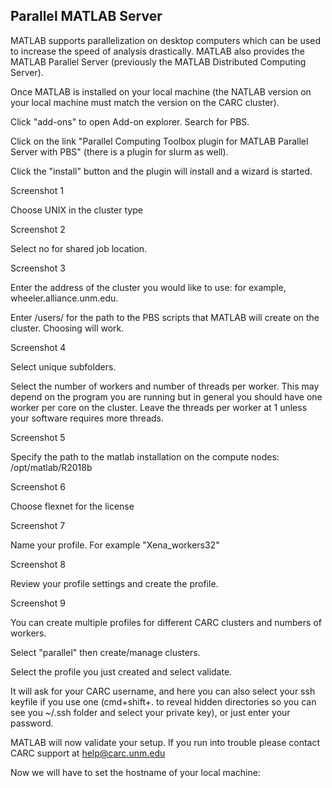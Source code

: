 ## Parallel MATLAB Server
MATLAB supports parallelization on desktop computers which can be used to increase the speed of analysis drastically. MATLAB also provides the MATLAB Parallel Server (previously the MATLAB Distributed Computing Server). 

Once MATLAB is installed on your local machine (the NATLAB version on your local machine must match the version on the CARC cluster).

Click "add-ons" to open Add-on explorer. Search for PBS. 

Click on the link "Parallel Computing Toolbox plugin for MATLAB Parallel Server with PBS" (there is a plugin for slurm as well).

Click the "install" button and the plugin will install and a wizard is started.

Screenshot 1

Choose UNIX in the cluster type

Screenshot 2

Select no for shared job location.

Screenshot 3

Enter the address of the cluster you would like to use: for example, wheeler.alliance.unm.edu.

Enter /users/<your username> for the path to the PBS scripts that MATLAB will create on the cluster. Choosing will work.

Screenshot 4

Select unique subfolders.

Select the number of workers and number of threads per worker. This may depend on the program you are running but in general you should have one worker per core on the cluster. Leave the threads per worker at 1 unless your software requires more threads.

Screenshot 5

Specify the path to the matlab installation on the compute nodes: /opt/matlab/R2018b

Screenshot 6

Choose flexnet for the license

Screenshot 7

Name your profile. For example "Xena_workers32"

Screenshot 8

Review your profile settings and create the profile.

Screenshot 9 

You can create multiple profiles for different CARC clusters and numbers of workers.

Select "parallel" then create/manage clusters.

Select the profile you just created and select validate.

It will ask for your CARC username, and here you can also select your ssh keyfile if you use one (cmd+shift+. to reveal hidden directories so you can see you ~/.ssh folder and select your private key), or just enter your password.

MATLAB will now validate your setup. If you run into trouble please contact CARC support at help@carc.unm.edu

Now we will have to set the hostname of your local machine:


